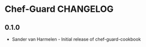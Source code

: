 Chef-Guard CHANGELOG
====================

0.1.0
-----
- Sander van Harmelen - Initial release of chef-guard-cookbook
